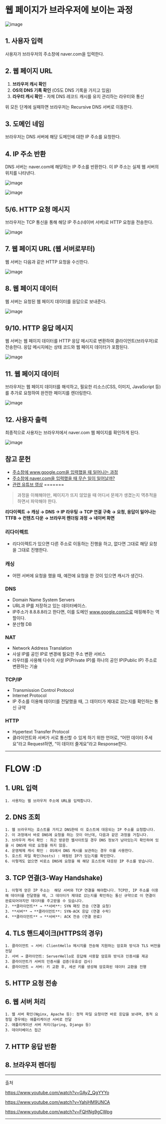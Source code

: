 
# 웹 페이지가 브라우저에 보이는 과정

![image](https://github.com/user-attachments/assets/b22b2986-e88a-4dd1-8e48-f745cbb2a6a8)


## 1. 사용자 입력

사용자가 브라우저의 주소창에 naver.com을 입력한다.

## 2. 웹 페이지 URL

1. **브라우저 캐시 확인**
2. **OS의 DNS 기록 확인** (OS도 DNS 기록을 가지고 있음)
3. **라우터 캐시 확인** - 자체 DNS 레코드 캐시를 유지 관리하는 라우터와 통신

위 모든 단계에 실패하면 브라우저는 Recursive DNS 서버로 이동한다.

## 3. 도메인 네임

브라우저는 DNS 서버에 해당 도메인에 대한 IP 주소를 요청한다.

## 4. IP 주소 반환

DNS 서버는 naver.com에 해당하는 IP 주소를 반환한다. 이 IP 주소는 실제 웹 서버의 위치를 나타낸다.

![image](https://github.com/user-attachments/assets/c83dd844-4002-4edc-8331-aff99377246b)

![image](https://github.com/user-attachments/assets/025b29cc-477c-46b1-aadb-57059ce13d43)


## 5/6. HTTP 요청 메시지

브라우저는 TCP 통신을 통해 해당 IP 주소(네이버 서버)로 HTTP 요청을 전송한다.

![image](https://github.com/user-attachments/assets/da71da7c-5073-4d9c-ab7c-8f639ef9d41d)


## 7. 웹 페이지 URL (웹 서버로부터)

웹 서버는 다음과 같은 HTTP 요청을 수신한다.

![image](https://github.com/user-attachments/assets/02a84811-0733-48f3-91d2-3714cb6e5b7d)


## 8. 웹 페이지 데이터

웹 서버는 요청된 웹 페이지 데이터를 응답으로 보내준다.

![image](https://github.com/user-attachments/assets/b5568178-f272-4af2-964d-efab69c19e8e)


## 9/10. HTTP 응답 메시지

웹 서버는 웹 페이지 데이터를 HTTP 응답 메시지로 변환하여 클라이언트(브라우저)로 전송한다. 응답 메시지에는 상태 코드와 웹 페이지 데이터가 포함된다.

![image](https://github.com/user-attachments/assets/6a9ca3b0-9b08-4f1c-b6bd-fcbe6daea75d)


## 11. 웹 페이지 데이터

브라우저는 웹 페이지 데이터를 해석하고, 필요한 리소스(CSS, 이미지, JavaScript 등)를 추가로 요청하여 완전한 페이지를 렌더링한다.

![image](https://github.com/user-attachments/assets/0e69c775-8941-4709-970b-82e1a8653989)


## 12. 사용자 출력

최종적으로 사용자는 브라우저에서 naver.com 웹 페이지를 확인하게 된다.

![image](https://github.com/user-attachments/assets/84e21b01-2c8e-4bb7-a850-be14a5c4eb2c)


## 참고 문헌

- [주소창에 www.google.com을 입력했을 때 일어나는 과정](https://velog.io/@zioo/%EC%A3%BC%EC%86%8C%EC%B0%BD%EC%97%90-www.google.com-%EC%9D%84-%EC%9E%85%EB%A0%A5%ED%96%88%EC%9D%84-%EB%95%8C-%EC%9D%BC%EC%96%B4%EB%82%98%EB%8A%94-%EA%B3%BC%EC%A0%95)
- [주소창에 naver.com을 입력했을 때 무슨 일이 일어날까?](https://velog.io/@gusdh2/%EC%A3%BC%EC%86%8C%EC%B0%BD%EC%97%90-naver.com%EC%9D%84-%EC%B9%98%EB%A9%B4-%EC%96%B4%EB%96%A4-%EC%9D%BC%EC%9D%B4-%EC%9D%BC%EC%96%B4%EB%82%A0%EA%B9%8C)
- [관련 유튜브 영상](https://www.youtube.com/watch?v=YahjHM9UNCA)
=======
> 과정을 이해해야만, 페이지가 뜨지 않았을 때 어디서 문제가 생겼는지 역추적을 하면서 파악해야 한다.
> 

**리다이렉트 → 캐싱 → DNS → IP 라우팅 → TCP 연결 구축 → 요청, 응답이 일어나는 TTFB → 컨텐츠 다운 → 브라우저 렌더링 과정 → 네이버 화면**

### 리다이렉트
- 리다이렉트가 있으면 다른 주소로 이동하는 진행을 하고, 없다면 그대로 해당 요청을 그대로 진행한다.

### 캐싱
- 어떤 서버에 요청을 했을 때, 예전에 요청을 한 것이 있으면 캐시가 생긴다.

### DNS
- Domain Name System Servers
- URL과 IP를 저장하고 있는 데이터베이스.
- IP주소가 8.8.8.8라고 한다면, 이를 도메인 www.google.com으로 매핑해주는 역할이다.
- 분산형 DB
### NAT
- Network Address Translation
- 사설 IP를 공인 IP로 변경에 필요한 주소 변환 서비스
- 라우터를 사용해 다수의 사설 IP(Private IP)를 하나의 공인 IP(Public IP) 주소로 변환하는 기술
### TCP/IP
- Transmission Control Protocol
- Internet Protocol
- IP 주소를 이용해 데이터를 전달했을 때, 그 데이터가 제대로 갔는지를 확인하는 통신 규약
### HTTP
- Hypertext Transfer Protocol
- 클라이언트와 서버가 서로 통신할 수 있게 하기 위한 언어로, “어떤 데이터 주세요”라고 Request하면, “이 데이터 줄게요”라고 Response한다.

---
# FLOW :D
## 1. URL 입력
    1. 사용자는 웹 브라우저 주소에 URL을 입력합니다.
## 2. DNS 조회
    1. 웹 브라우저는 호스트를 가지고 DNS한테 이 호스트에 대응되는 IP 주소를 요청합니다.
    2. 이 과정에서 바로 DNS에 요청을 하는 것이 아닌데, 다음과 같은 과정을 거칩니다.
    3. 브라우저 캐시 확인 : 최근 방문한 웹사이트일 경우 DNS 정보가 남아있는지 확인하여 있을 시 DNS에 따로 요청을 하지 않음.
    4. 운영체제 캐시 확인 : OS에서 DNS 캐시를 보관하는 경우 이를 사용한다.
    5. 호스트 파일 확인(hosts) : 매핑된 IP가 있는지를 확인한다.
    6. 이렇게도 없으면 비로소 DNS에 요청을 해 해당 호스트에 대응된 IP 주소를 받습니다.
    
    
    
## 3. TCP 연결(3-Way Handshake)
    1. 이렇게 얻은 IP 주소는  해당 서버와 TCP 연결을 해야합니다. TCP란, IP 주소를 이용해 데이터를 전달했을 때, 그 데이터가 제대로 갔는지를 확인하는 통신 규약으로 이 연결이 완료되어야지만 데이터를 주고받을 수 있습니다.
    2. **클라이언트** → **서버**: SYN 패킷 전송 (연결 요청)
    3. **서버** → **클라이언트**: SYN-ACK 응답 (연결 수락)
    4. **클라이언트** → **서버**: ACK 전송 (연결 완료)
## 4. TLS 핸드셰이크(HTTPS의 경우)
    1. 클라이언트 → 서버: ClientHello 메시지를 전송해 지원하는 암호화 방식과 TLS 버전을 전달
    2. 서버 → 클라이언트: ServerHello로 응답해 사용할 암호화 방식과 인증서를 제공
    3. 클라이언트가 서버의 인증서를 검증(유효성 검사)
    4. 클라이언트 ↔ 서버: 키 교환 후, 세션 키를 생성해 암호화된 데이터 교환을 진행
    
   
    
## 5. HTTP 요청 전송
## 6. 웹 서버 처리
    1. 웹 서버 확인(Nginx, Apache 등): 정적 파일 요청이면 바로 응답을 보내며, 동적 요청일 경우에는 애플리케이션 서버로 전달
    2. 애플리케이션 서버 처리(Spring, Django 등)
    3. 데이터베이스 접근
## 7. HTTP 응답 반환
## 8. 브라우저 렌더링


---

출처

https://www.youtube.com/watch?v=GAyZ_QgYYYo

https://www.youtube.com/watch?v=YahjHM9UNCA

https://www.youtube.com/watch?v=FQHNg9gCWpg

---

